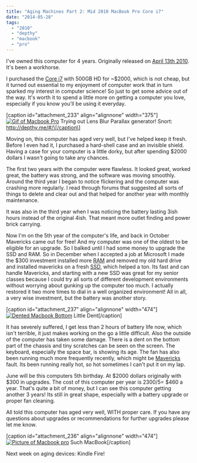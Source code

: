 ```yaml
---
title: "Aging Machines Part 2: Mid 2010 MacBook Pro Core i7"
date: "2014-05-28"
tags: 
  - "2010"
  - "depthy"
  - "macbook"
  - "pro"
---
```


I've owned this computer for 4 years. Originally released on [April 13th 2010](http://en.wikipedia.org/wiki/MacBook_Pro). It's been a workhorse.

I purchased the [Core i7](http://en.wikipedia.org/wiki/Intel_Core "Intel Core Wiki") with 500GB HD for ~$2000, which is not cheap, but it turned out essential to my enjoyment of computer work that in turn sparked my interest in computer science! So just to get some advice out of the way. It's worth it to spend a little more on getting a computer you love, especially if you know you'll be using it everyday.

\[caption id="attachment\_233" align="alignnone" width="375"\][![Gif of Macbook Pro](images/IMG_20140528_134855.gif)](http://timmyreilly.azurewebsites.net/wp-content/uploads/2014/05/IMG_20140528_134855.gif) Trying out Lens Blur Parallax generator! Snort: http://depthy.me/#/\[/caption\]

Moving on, this computer has aged very well, but I've helped keep it fresh. Before I even had it, I purchased a hard-shell case and an invisible shield. Having a case for your computer is a little dorky, but after spending $2000 dollars I wasn't going to take any chances.

The first two years with the computer were flawless. It looked great, worked great, the battery was strong, and the software was moving smoothly. Around the third year I began to notice flickering and the computer was crashing more regularly. I read through forums that suggested all sorts of things to delete and clear out and that helped for another year with monthly maintenance.

It was also in the third year when I was noticing the battery lasting 3ish hours instead of the original 4ish. That meant more outlet finding and power brick carrying.

Now I'm on the 5th year of the computer's life, and back in October Mavericks came out for free! And my computer was one of the oldest to be eligible for an upgrade. So I balked until I had some money to upgrade the SSD and RAM. So in December when I accepted a job at Microsoft I made the $300 investment installed more [RAM](http://www.newegg.com/Product/Product.aspx?Item=N82E16820148604 "More Crucial RAM! ") and removed my old hard drive and installed mavericks on a fresh [SSD](http://www.newegg.com/Product/Product.aspx?Item=N82E16820148694 "Crucial SSD"), which helped a ton. Its fast and can handle Mavericks, and starting with a new SSD was great for my senior classes because I could try all sorts of different development environments without worrying about gunking up the computer too much. I actually restored it two more times to dial in a well organized environment! All in all, a very wise investment, but the battery was another story.

\[caption id="attachment\_237" align="alignnone" width="474"\][![Dented Macbook Bottom](images/IMG_20140528_134229-1024x768.jpg)](http://timmyreilly.azurewebsites.net/wp-content/uploads/2014/05/IMG_20140528_134229.jpg) Little Dent\[/caption\]

It has severely suffered, I get less than 2 hours of battery life now, which isn't terrible, it just makes working on the go a little difficult. Also the outside of the computer has taken some damage. There is a dent on the bottom part of the chassis and tiny scratches can be seen on the screen. The keyboard, especially the space bar, is showing its age. The fan has also been running much more frequently recently, which might be [Mavericks](http://en.wikipedia.org/wiki/OS_X_Mavericks "Wiki for Mavericks") fault. Its been running really hot, so hot sometimes I can't put it on my lap.

June will be this computers 5th birthday. At $2000 dollars originally with $300 in upgrades. The cost of this computer per year is 2300/5= $460 a year. That's quite a bit of money, but I can see this computer getting another 3 years! Its still in great shape, especially with a battery upgrade or proper fan cleaning.

All told this computer has aged very well, WITH proper care. If you have any questions about upgrades or recommendations for further upgrades please let me know.

\[caption id="attachment\_236" align="alignnone" width="474"\][![Picture of Macbook pro](images/IMG_20140528_134405-1024x768.jpg)](http://timmyreilly.azurewebsites.net/wp-content/uploads/2014/05/IMG_20140528_134405.jpg) Such MacBook\[/caption\]

Next week on aging devices: Kindle Fire!

